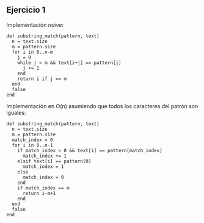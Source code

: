## Ejercicio 1

Implementación _naive_:

    def substring_match(pattern, text)
      n = text.size
      m = pattern.size
      for i in 0..n-m
        j = 0
        while j < m && text[i+j] == pattern[j]
          j += 1
        end
        return i if j == m
      end
      false
    end

Implementación en O(n) asumiendo que todos los caracteres del patrón son iguales: 

    def substring_match(pattern, text)
      n = text.size
      m = pattern.size
      match_index = 0
      for i in 0..n-1
        if match_index > 0 && text[i] == pattern[match_index]
          match_index += 1
        elsif text[i] == pattern[0]
          match_index = 1
        else
          match_index = 0
        end
        if match_index == m
          return i-m+1
        end
      end
      false
    end
